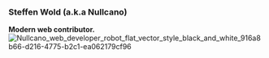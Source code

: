 ### Steffen Wold (a.k.a Nullcano)
**Modern web contributor.**
![Nullcano_web_developer_robot_flat_vector_style_black_and_white_916a8b66-d216-4775-b2c1-ea062179cf96](https://user-images.githubusercontent.com/7031498/213137031-eb26491d-a43b-4765-af69-2ded6d0265f5.png)
